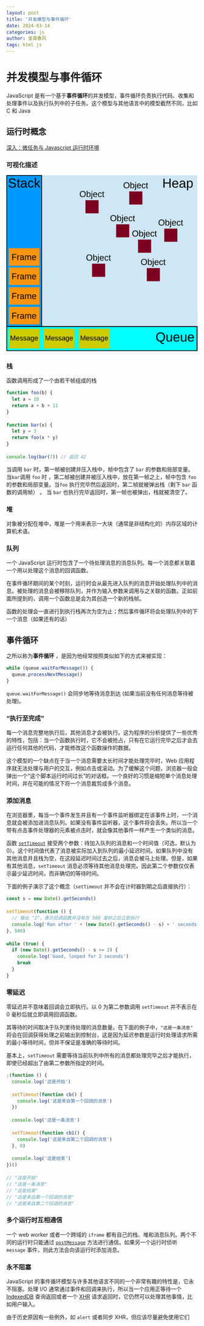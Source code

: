 ```yaml
---
layout: post
title: '并发模型与事件循环'
date: 2024-03-14
categories: js
author: 皇甫春风
tags: html js
---
```


# 并发模型与事件循环

JavaScript 是有一个基于**事件循环**的并发模型，事件循环负责执行代码、收集和处理事件以及执行队列中的子任务。这个模型与其他语言中的模型截然不同，比如 C 和 Java

## 运行时概念

[深入：微任务与 Javascript 运行时环境](https://developer.mozilla.org/zh-CN/docs/Web/API/HTML_DOM_API/Microtask_guide/In_depth#javascript_%E6%89%A7%E8%A1%8C%E4%B8%8A%E4%B8%8B%E6%96%87)

### 可视化描述

![可视化描述](../images/the_javascript_runtime_environment_example.svg)

### 栈

函数调用形成了一个由若干帧组成的栈

```javascript
function foo(b) {
  let a = 10
  return a + b + 11
}

function bar(x) {
  let y = 3
  return foo(x * y)
}

console.log(bar(7)) // 返回 42
```

当调用 `bar` 时，第一帧被创建并压入栈中，帧中包含了 `bar` 的参数和局部变量。当`bar`调用 `foo` 时 ，第二帧被创建并被压入栈中，放在第一帧之上，帧中包含 `foo` 的参数和局部变量。当`foo` 执行完毕然后返回时，第二帧就被弹出栈（剩下 `bar` 函数的调用帧） 。 当 `bar` 也执行完毕返回时，第一帧也被弹出，栈就被清空了。

### 堆

对象被分配在堆中，堆是一个用来表示一大块（通常是非结构化的）内存区域的计算机术语。

### 队列

一个 JavaScript 运行时包含了一个待处理消息的消息队列。每一个消息都关联着一个用以处理这个消息的回调函数。

在事件循环期间的某个时刻，运行时会从最先进入队列的消息开始处理队列中的消息。被处理的消息会被移除队列，并作为输入参数来调用与之关联的函数。正如前面所提到的，调用一个函数总是会为其创造一个新的栈帧。

函数的处理会一直进行到执行栈再次为空为止；然后事件循环将会处理队列中的下一个消息（如果还有的话）

## 事件循环

之所以称为**事件循环** ，是因为他经常按照类似如下的方式来被实现：

```javascript
while (queue.waitForMessage()) {
  queue.processNextMessage()
}
```

`queue.waitForMessage()` 会同步地等待消息到达 (如果当前没有任何消息等待被处理)。

### “执行至完成”

每一个消息完整地执行后，其他消息才会被执行。这为程序的分析提供了一些优秀的特性，包括：当一个函数执行时，它不会被抢占，只有在它运行完毕之后才会去运行任何其他的代码，才能修改这个函数操作的数据。

这个模型的一个缺点在于当一个消息需要太长时间才能处理完毕时，Web 应用程序就无法处理与用户的交互，例如点击或滚动。为了缓解这个问题，浏览器一般会弹出一个“这个脚本运行时间过长”的对话框。一个良好的习惯是缩短单个消息处理时间，并在可能的情况下将一个消息裁剪成多个消息。

### 添加消息

在浏览器里，每当一个事件发生并且有一个事件监听器绑定在该事件上时，一个消息就会被添加进消息队列。如果没有事件监听器，这个事件将会丢失。所以当一个带有点击事件处理器的元素被点击时，就会像其他事件一样产生一个类似的消息。

函数 [`setTimeout`](https://developer.mozilla.org/zh-CN/docs/Web/API/setTimeout) 接受两个参数：待加入队列的消息和一个时间值（可选，默认为 0）。这个时间值代表了消息被实际加入到队列的最小延迟时间。如果队列中没有其他消息并且栈为空，在这段延迟时间过去之后，消息会被马上处理。但是，如果有其他消息，`setTimeout` 消息必须等待其他消息处理完。因此第二个参数仅仅表示最少延迟时间，而非确切的等待时间。

下面的例子演示了这个概念（`setTimeout` 并不会在计时器到期之后直接执行）：

```javascript
const s = new Date().getSeconds()

setTimeout(function () {
  // 输出 "2"，表示回调函数并没有在 500 毫秒之后立即执行
  console.log('Ran after ' + (new Date().getSeconds() - s) + ' seconds')
}, 500)

while (true) {
  if (new Date().getSeconds() - s >= 2) {
    console.log('Good, looped for 2 seconds')
    break
  }
}
```

### 零延迟

零延迟并不意味着回调会立即执行。以 0 为第二参数调用 `setTimeout` 并不表示在 0 毫秒后就立即调用回调函数。

其等待的时间取决于队列里待处理的消息数量。在下面的例子中，`"这是一条消息"` 将会在回调获得处理之前输出到控制台，这是因为延迟参数是运行时处理请求所需的最小等待时间，但并不保证是准确的等待时间。

基本上，`setTimeout` 需要等待当前队列中所有的消息都处理完毕之后才能执行，即使已经超出了由第二参数所指定的时间。

```javascript
;(function () {
  console.log('这是开始')

  setTimeout(function cb() {
    console.log('这是来自第一个回调的消息')
  })

  console.log('这是一条消息')

  setTimeout(function cb1() {
    console.log('这是来自第二个回调的消息')
  }, 0)

  console.log('这是结束')
})()

// "这是开始"
// "这是一条消息"
// "这是结束"
// "这是来自第一个回调的消息"
// "这是来自第二个回调的消息"
```

### 多个运行时互相通信

一个 web worker 或者一个跨域的 `iframe` 都有自己的栈、堆和消息队列。两个不同的运行时只能通过 [`postMessage`](https://developer.mozilla.org/zh-CN/docs/Web/API/Window/postMessage) 方法进行通信。如果另一个运行时侦听 `message` 事件，则此方法会向该运行时添加消息。

### 永不阻塞

JavaScript 的事件循环模型与许多其他语言不同的一个非常有趣的特性是，它永不阻塞。处理 I/O 通常通过事件和回调来执行，所以当一个应用正等待一个 [IndexedDB](https://developer.mozilla.org/zh-CN/docs/Web/API/IndexedDB_API) 查询返回或者一个 [XHR](https://developer.mozilla.org/zh-CN/docs/Web/API/XMLHttpRequest) 请求返回时，它仍然可以处理其他事情，比如用户输入。

由于历史原因有一些例外，如 `alert` 或者同步 XHR，但应该尽量避免使用它们
